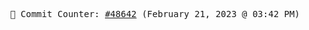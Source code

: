 <p align="center">
    <samp>
        📮 Commit Counter: <a href="https://github.com/Javascript-void0/Javascript-void0/commits/main">#48642</a> (February 21, 2023 @ 03:42 PM)
    </samp>
</p>